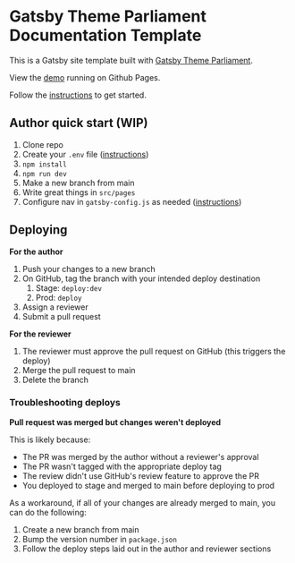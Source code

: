 # Gatsby Theme Parliament Documentation Template

This is a Gatsby site template built with [Gatsby Theme Parliament](https://github.com/adobe/gatsby-theme-parliament).

View the [demo](https://adobedocs.github.io/gatsby-theme-parliament-documentation/) running on Github Pages.

Follow the [instructions](https://github.com/adobe/gatsby-theme-parliament#getting-started) to get started.

## Author quick start (WIP)

1. Clone repo
2. Create your `.env` file ([instructions](https://github.com/adobe/gatsby-theme-parliament#env-settings-for-github-contributors))
3. `npm install`
4. `npm run dev`
5. Make a new branch from main
6. Write great things in `src/pages`
7. Configure nav in `gatsby-config.js` as needed ([instructions](https://github.com/adobe/gatsby-theme-parliament#global-navigation))

## Deploying

**For the author**

1. Push your changes to a new branch
2. On GitHub, tag the branch with your intended deploy destination
    1. Stage: `deploy:dev`
    2. Prod: `deploy`
3. Assign a reviewer
4. Submit a pull request

**For the reviewer**

1. The reviewer must approve the pull request on GitHub (this triggers the deploy)
2. Merge the pull request to main
3. Delete the branch

### Troubleshooting deploys

**Pull request was merged but changes weren't deployed**

This is likely because: 

- The PR was merged by the author without a reviewer's approval
- The PR wasn't tagged with the appropriate deploy tag
- The review didn't use GitHub's review feature to approve the PR
- You deployed to stage and merged to main before deploying to prod

As a workaround, if all of your changes are already merged to main, you can do the following:

1. Create a new branch from main
2. Bump the version number in `package.json`
3. Follow the deploy steps laid out in the author and reviewer sections
